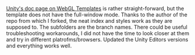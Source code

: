 
[Unity's doc page on WebGL Templates](https://docs.unity3d.com/Manual/webgl-templates.html) is rather straight-forward, but
the template does not have the full-window mode. Thanks to the author of the repo from which I forked, the neat index
and styles work as they are supposed to.
The subfolders are the branch names. There could be useful troubleshooting workarounds, I did not have the time to look
closer at them and try in different platrofms/browsers. Updated the Unity Editors versions and everything works well.


